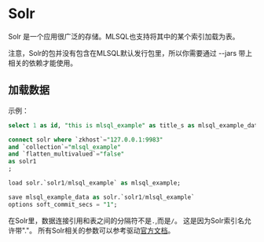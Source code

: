 # Solr

Solr 是一个应用很广泛的存储。MLSQL也支持将其中的某个索引加载为表。

注意，Solr的包并没有包含在MLSQL默认发行包里，所以你需要通过 --jars 带上相关的依赖才能使用。

## 加载数据

示例：

```sql
select 1 as id, "this is mlsql_example" as title_s as mlsql_example_data;

connect solr where `zkhost`="127.0.0.1:9983"
and `collection`="mlsql_example"
and `flatten_multivalued`="false"
as solr1
;

load solr.`solr1/mlsql_example` as mlsql_example;

save mlsql_example_data as solr.`solr1/mlsql_example`
options soft_commit_secs = "1";
```

在Solr里，数据连接引用和表之间的分隔符不是`.`,而是`/`。 这是因为Solr索引名允许带"."。
所有Solr相关的参数可以参考驱动[官方文档](https://github.com/lucidworks/spark-solr)。

